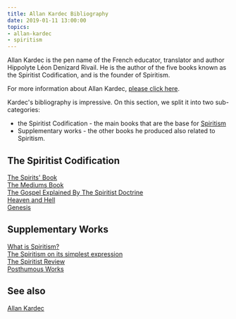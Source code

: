 ```yaml
---
title: Allan Kardec Bibliography
date: 2019-01-11 13:00:00
topics:
- allan-kardec
- spiritism
---
```


Allan Kardec is the pen name of the French educator, translator and author
Hippolyte Léon Denizard Rivail. He is the author of the five books known as the
Spiritist Codification, and is the founder of Spiritism.

For more information about Allan Kardec, [please click here](/bio/allan-kardec).

Kardec's bibliography is impressive. On this section, we split it into two
sub-categories: 
* the Spiritist Codification - the main books that are the base for
  [Spiritism](/spiritism)
* Supplementary works - the other books he produced also related to Spiritism.

## The Spiritist Codification 
[The Spirits' Book](../spirits-book)  
[The Mediums Book](../mediums-book)  
[The Gospel Explained By The Spiritist Doctrine](../gospel-according-spiritism)  
[Heaven and Hell](../heaven-and-hell)  
[Genesis](../genesis)  

## Supplementary Works
[What is Spiritism?](../what-is-spiritism)  
[The Spiritism on its simplest expression](../spiritism-simplest-expression)  
[The Spiritist Review](../the-spiritist-review)  
[Posthumous Works](../posthumous-works)  

## See also
[Allan Kardec](/bio/allan-kardec)  


